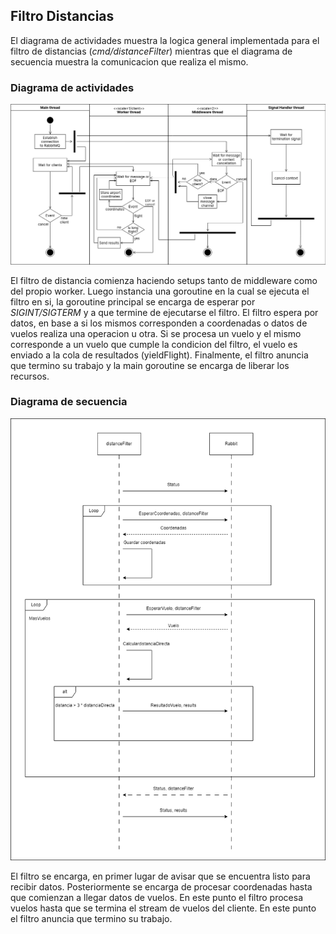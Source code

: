 ## Filtro Distancias

El diagrama de actividades muestra la logica general implementada para el filtro de distancias (*cmd/distanceFilter*) mientras que el diagrama de secuencia muestra la comunicacion que realiza el mismo.

### Diagrama de actividades

![actividades](../../img/DiagramaActividadesQ2.png)

El filtro de distancia comienza haciendo setups tanto de middleware como del propio worker. Luego instancia una goroutine en la cual se ejecuta el filtro en si, la goroutine principal se encarga de esperar por *SIGINT/SIGTERM* y a que termine de ejecutarse el filtro.
El filtro espera por datos, en base a si los mismos corresponden a coordenadas o datos de vuelos realiza una operacion u otra.
Si se procesa un vuelo y el mismo corresponde a un vuelo que cumple la condicion del filtro, el vuelo es enviado a la cola de resultados (yieldFlight).
Finalmente, el filtro anuncia que termino su trabajo y la main goroutine se encarga de liberar los recursos.

### Diagrama de secuencia

![secuencia](../../img/SecuenciaFiltroDistancia.png)

El filtro se encarga, en primer lugar de avisar que se encuentra listo para recibir datos.
Posteriormente se encarga de procesar coordenadas hasta que comienzan a llegar datos de vuelos. En este punto el filtro procesa vuelos hasta que se termina el stream de vuelos del cliente. En este punto el filtro anuncia que termino su trabajo.


